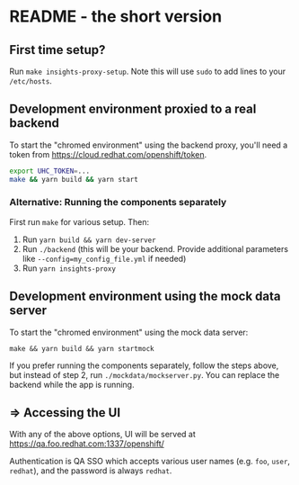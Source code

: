 # README - the short version

## First time setup?
Run `make insights-proxy-setup`.  Note this will use `sudo` to add lines to your `/etc/hosts`.

## Development environment proxied to a real backend

To start the "chromed environment" using the backend proxy, you'll need a token from https://cloud.redhat.com/openshift/token.

```sh
export UHC_TOKEN=...
make && yarn build && yarn start
```

### Alternative: Running the components separately

First run `make` for various setup. Then:

1. Run `yarn build && yarn dev-server`
2. Run `./backend` (this will be your backend. Provide additional parameters like `--config=my_config_file.yml` if needed)
3. Run `yarn insights-proxy`

## Development environment using the mock data server

To start the "chromed environment" using the mock data server:
```
make && yarn build && yarn startmock
```

If you prefer running the components separately, follow the steps above, but instead of step 2, run `./mockdata/mockserver.py`.
You can replace the backend while the app is running.

## => Accessing the UI

With any of the above options, UI will be served at https://qa.foo.redhat.com:1337/openshift/

Authentication is QA SSO which accepts various user names (e.g. `foo`, `user`, `redhat`), and the password is always `redhat`.
